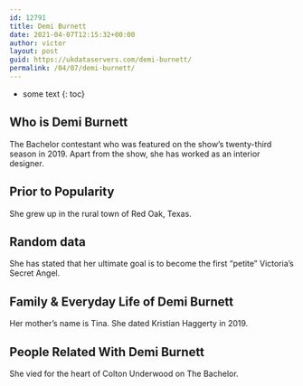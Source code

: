 ```yaml
---
id: 12791
title: Demi Burnett
date: 2021-04-07T12:15:32+00:00
author: victor
layout: post
guid: https://ukdataservers.com/demi-burnett/
permalink: /04/07/demi-burnett/
---
```


* some text
{: toc}


## Who is Demi Burnett



The Bachelor contestant who was featured on the show&#8217;s twenty-third season in 2019. Apart from the show, she has worked as an interior designer. 

                
                
                
## Prior to Popularity



She grew up in the rural town of Red Oak, Texas. 

                
                
                
## Random data



She has stated that her ultimate goal is to become the first &#8220;petite&#8221; Victoria&#8217;s Secret Angel. 

                
                
                
## Family & Everyday Life of Demi Burnett



Her mother&#8217;s name is Tina. She dated Kristian Haggerty in 2019. 

                
                
                
## People Related With Demi Burnett



She vied for the heart of Colton Underwood on The Bachelor. 

                
              
            
          
          
          